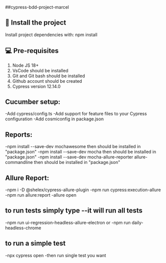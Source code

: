 ##cypress-bdd-project-marcel

## 🚀 Install the project

Install project dependencies with: npm install

## 💻 Pre-requisites

1. Node JS 18+
2. VsCode should be installed
3. Git and Git bash should be installed
4. Github account should be created
5. Cypress version 12.14.0

## Cucumber setup:

-Add cypress/config.ts
-Add support for feature files to your Cypress configuration
-Add cosmiconfig in package.json

## Reports:

-npm install --save-dev mochawesome then should be installed in "package.json"
-npm install --save-dev mocha then should be installed in "package.json"
-npm install --save-dev mocha-allure-reporter allure-commandline then should be installed in "package.json"

## Allure Report:

-npm i -D @shelex/cypress-allure-plugin
-npm run cypress:execution-allure
-npm run allure:report
-allure open

## to run tests simply type --it will run all tests

-npm run ui-regression-headless-allure-electron or
-npm run daily-headless-chrome

## to run a simple test

-npx cypress open
-then run single test you want
